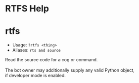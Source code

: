 # RTFS Help

# rtfs
 - Usage: `?rtfs <thing> `
 - Aliases: `rts and source`

Read the source code for a cog or command.<br/><br/>The bot owner may additionally supply any valid Python object,<br/>if developer mode is enabled.

